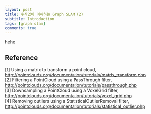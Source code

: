 ```yaml
---
layout: post
title: 수식없이 이해하는 Graph SLAM (2)
subtitle: Introduction
tags: [graph slam]
comments: true
---
```


hehe


## Reference
[1] Using a matrix to transform a point cloud, http://pointclouds.org/documentation/tutorials/matrix_transform.php <br/>
[2] Filtering a PointCloud using a PassThrough filter, http://pointclouds.org/documentation/tutorials/passthrough.php <br/>
[3] Downsampling a PointCloud using a VoxelGrid filter, http://pointclouds.org/documentation/tutorials/voxel_grid.php <br/>
[4] Removing outliers using a StatisticalOutlierRemoval filter, http://pointclouds.org/documentation/tutorials/statistical_outlier.php <br/>

